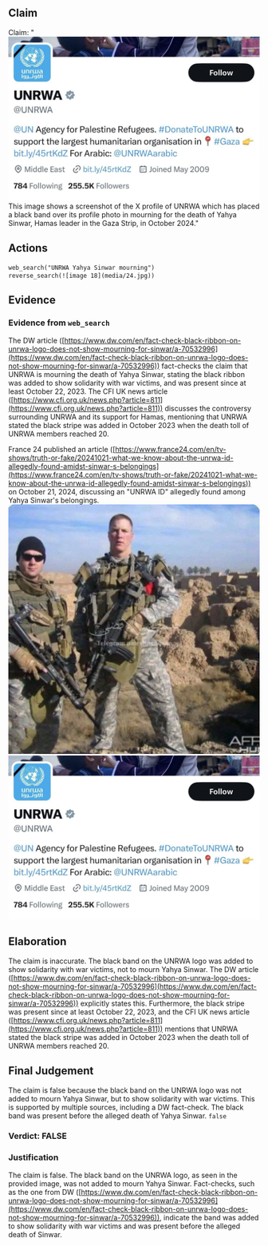 ## Claim
Claim: "![image 18](media/24.jpg) This image shows a screenshot of the X profile of UNRWA which has placed a black band over its profile photo in mourning for the death of Yahya Sinwar, Hamas leader in the Gaza Strip, in October 2024."

## Actions
```
web_search("UNRWA Yahya Sinwar mourning")
reverse_search(![image 18](media/24.jpg))
```

## Evidence
### Evidence from `web_search`
The DW article ([https://www.dw.com/en/fact-check-black-ribbon-on-unrwa-logo-does-not-show-mourning-for-sinwar/a-70532996](https://www.dw.com/en/fact-check-black-ribbon-on-unrwa-logo-does-not-show-mourning-for-sinwar/a-70532996)) fact-checks the claim that UNRWA is mourning the death of Yahya Sinwar, stating the black ribbon was added to show solidarity with war victims, and was present since at least October 22, 2023. The CFI UK news article ([https://www.cfi.org.uk/news.php?article=811](https://www.cfi.org.uk/news.php?article=811)) discusses the controversy surrounding UNRWA and its support for Hamas, mentioning that UNRWA stated the black stripe was added in October 2023 when the death toll of UNRWA members reached 20.

France 24 published an article ([https://www.france24.com/en/tv-shows/truth-or-fake/20241021-what-we-know-about-the-unrwa-id-allegedly-found-amidst-sinwar-s-belongings](https://www.france24.com/en/tv-shows/truth-or-fake/20241021-what-we-know-about-the-unrwa-id-allegedly-found-amidst-sinwar-s-belongings)) on October 21, 2024, discussing an "UNRWA ID" allegedly found among Yahya Sinwar's belongings. ![image 1](media/0.jpg) ![image 18](media/24.jpg)


## Elaboration
The claim is inaccurate. The black band on the UNRWA logo was added to show solidarity with war victims, not to mourn Yahya Sinwar. The DW article ([https://www.dw.com/en/fact-check-black-ribbon-on-unrwa-logo-does-not-show-mourning-for-sinwar/a-70532996](https://www.dw.com/en/fact-check-black-ribbon-on-unrwa-logo-does-not-show-mourning-for-sinwar/a-70532996)) explicitly states this. Furthermore, the black stripe was present since at least October 22, 2023, and the CFI UK news article ([https://www.cfi.org.uk/news.php?article=811](https://www.cfi.org.uk/news.php?article=811)) mentions that UNRWA stated the black stripe was added in October 2023 when the death toll of UNRWA members reached 20.


## Final Judgement
The claim is false because the black band on the UNRWA logo was not added to mourn Yahya Sinwar, but to show solidarity with war victims. This is supported by multiple sources, including a DW fact-check. The black band was present before the alleged death of Yahya Sinwar. `false`

### Verdict: FALSE

### Justification
The claim is false. The black band on the UNRWA logo, as seen in the provided image, was not added to mourn Yahya Sinwar. Fact-checks, such as the one from DW ([https://www.dw.com/en/fact-check-black-ribbon-on-unrwa-logo-does-not-show-mourning-for-sinwar/a-70532996](https://www.dw.com/en/fact-check-black-ribbon-on-unrwa-logo-does-not-show-mourning-for-sinwar/a-70532996)), indicate the band was added to show solidarity with war victims and was present before the alleged death of Sinwar.
